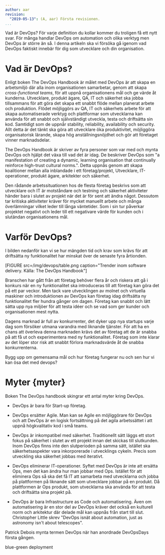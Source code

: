 ```yaml
---
author: aar
revision:
  "2019-05-13": (A, aar) Första revisionen.
...
```


Vad är DevOps? För varje definition du kollar kommer du troligen få ett nytt svar. För många handlar DevOps om automation och olika verktyg men DevOps är större än så. I denna artikeln ska vi försöka gå igenom vad DevOps faktiskt innebär för dig som utvecklare och din organisation.



Vad är DevOps?
==========================

Enligt boken The DevOps Handbook är målet med DevOps är att skapa en arbetsmiljö där alla inom organisationen samarbetar, genom att skapa *cross-functional teams*, för att uppnå organisationens mål och ge värde åt kunderna. Utvecklare, produkt ägare, QA, IT och säkerhet ska jobba tillsammans för att göra det skapa ett snabbt flöde mellan planerat arbete och produktion. Flödet möjliggörs av QA, IT och säkerhets arbete för att skapa automatiserade verktyg och plattformar som utvecklarna kan använda för att snabbt och självständigt utveckla, testa och driftsätta sin kod. Samtidigt som de uppnår stability, reliability, availability och security. Allt detta är det tänkt ska göra att utvecklare öka produktivitet, möjliggöra organisatorisk lärande, skapa hög anställningsnöjdhet och gör att företaget vinner marknadsdelar.

The DevOps Handbook är skriver av fyra personer som var med och mynta DevOps och hjälpt det växa till vad det är idag. De beskriver DevOps som "a manifestation of creating a dynamic, learning organisation that continually reinforce high-trust cultural norms.". Detta uppnås genom att skapa koalitioner mellan alla inblandade i ett företag/projekt, Utvecklare, IT-operationer, produkt ägare, arkitekter och säkerhet.

Den rådande arbetssituationen hos de flesta företag beskrivs som att utvecklare och IT är motståndare och testning och säkerhet aktiviteter händer bara i slutet av projekt när det är för sent att ändra något. Dessutom tar kritiska aktiviteter kräver för mycket manuellt arbete och många överlämningar vilket leder till långa väntetider. Som i sin tur påverkar projektet negativt och leder till ett negativare värde för kunden och i slutändan organisationens mål.



Varför DevOps?
==========================

I bilden nedanför kan vi se hur mängden tid och krav som krävs för att driftsätta ny funktionalitet har minskat över de senaste fyra årtionden.

[FIGURE src=/img/devops/table.png caption="Trender inom software delivery. Källa: The DevOps Handbook"]

Branschen har gått från att företag behöver flera år och riskera att gå i konkurs när en ny funktionalitet ska introduceras till att företag kan göra det på ett par veckor. Men tack vare utvecklingen av molnet och virtuella maskiner och introduktionen av DevOps kan företag idag driftsätta ny funktionalitet fler hundra gånger om dagen. Företag kan snabbt och lätt sätta upp nya miljöer för att testa idéer och se vad som ger kunder och organisationen mest nytta. 

Dagens marknad är full av konkurrenter, det dyker upp nya startups varje dag som försöker utmana varandra med liknande tjänster. För att ha en chans att överleva denna marknaden krävs det av företag att de är snabba på att få ut och experimentera med ny funktionalitet. Företag som inte klarar av det löper stor risk att snabbt förlora marknadsvärde åt de snabba konkurrenterna.






Bygg upp om gemensama mål och hur företag fungerar nu och sen hur vi kan ösa det med devops?

# Myter {myter}

Boken The DevOps handbook skingrar ett antal myter kring DevOps.

- DevOps är bara för Start-up företag.

- DevOps ersätter Agile. Man kan se Agile en möjliggörare för DevOps och att DevOps är en logisk fortsättning på det agila arbetssättet i att uppnå högkvalitativ kod i små teams.

- DevOps är inkompatibel med säkerhet. Traditionellt sätt läggs ett stort fokus på säkerhet i slutet av ett projekt innan det skickas till slutkunden. Inom DevOps finns inte den slutperioden på samma sätt, istället ska säkerhetsaspekter vara inkorporerade i utvecklings cykeln. Precis som utveckling ska säkerhet jobbas med iterativt.

- DevOps eliminerar IT-operationer. Syftet med DevOps är inte att ersätta Ops, men det kan ändra hur man jobbar med Ops. Istället för att eliminera Ops så ska det få IT att samarbeta med utvecklarna och jobba på plattformen på liknande sätt som utvecklare jobbar på en produkt. Då plattformen är Ops produkt, som utvecklarna ska använda för att testa och driftsätta sina projekt på.

- DevOps är bara Infrastructure as Code och automatisering. Även om automatisering är en stor del av DevOps kräver det också en kulturell norm och arkitektur där delade mål kan uppnås från start till slut. Christopher Little skrev "DevOps isnät about automation, just as astronomy isn't about telescopes".



Patrick Debois mynta termen DevOps när han anordnade DevOpsDays första gången.

blue-green deployment